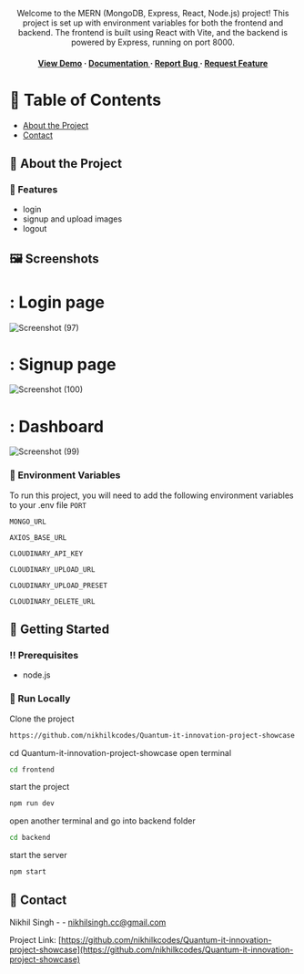 <div align='center'>

<p>Welcome to the MERN (MongoDB, Express, React, Node.js) project! This project is set up with environment variables for both the frontend and backend. The frontend is built using React with Vite, and the backend is powered by Express, running on port 8000.</p>

<h4> <a href=https://www.loom.com/share/15476fe1bb284f22963691a9f525ab75?sid=acd8c1fa-2d80-48a1-8487-b966d4f39fc0>View Demo</a> <span> · </span> <a href="https://github.com/nikhilkcodes/Quantum-it-innovation-project-showcase/blob/master/README.md"> Documentation </a> <span> · </span> <a href="https://github.com/nikhilkcodes/Quantum-it-innovation-project-showcase/issues"> Report Bug </a> <span> · </span> <a href="https://github.com/nikhilkcodes/Quantum-it-innovation-project-showcase/issues"> Request Feature </a> </h4>


</div>

# :notebook_with_decorative_cover: Table of Contents

- [About the Project](#star2-about-the-project)
- [Contact](#handshake-contact)


## :star2: About the Project

### :dart: Features
- login
- signup and upload images
- logout
## 🖼️ Screenshots
 # : Login page
![Screenshot (97)](https://github.com/nikhilkcodes/Quantum-it-innovation-project-showcase/assets/86142267/77db3cb3-e2e3-4aa3-afd4-66551bd6eac6)

# : Signup page

![Screenshot (100)](https://github.com/nikhilkcodes/Quantum-it-innovation-project-showcase/assets/86142267/7f565c8d-ca02-47ff-a12b-a94ef2ffab8c)

# : Dashboard
![Screenshot (99)](https://github.com/nikhilkcodes/Quantum-it-innovation-project-showcase/assets/86142267/4e69ca37-4a3d-42d9-b0bc-56af3ec39a81)


### :key: Environment Variables
To run this project, you will need to add the following environment variables to your .env file
`PORT`

`MONGO_URL`

`AXIOS_BASE_URL`

`CLOUDINARY_API_KEY`

`CLOUDINARY_UPLOAD_URL`

`CLOUDINARY_UPLOAD_PRESET`

`CLOUDINARY_DELETE_URL`



## :toolbox: Getting Started

### :bangbang: Prerequisites

- node.js


### :running: Run Locally

Clone the project

```bash
https://github.com/nikhilkcodes/Quantum-it-innovation-project-showcase
```
cd Quantum-it-innovation-project-showcase
open terminal
```bash
cd frontend
```
start the project
```bash
npm run dev
```
open another terminal and go into backend folder
```bash
cd backend
```
start the server
```bash
npm start
```


## :handshake: Contact

Nikhil Singh - - nikhilsingh.cc@gmail.com

Project Link: [https://github.com/nikhilkcodes/Quantum-it-innovation-project-showcase](https://github.com/nikhilkcodes/Quantum-it-innovation-project-showcase)
